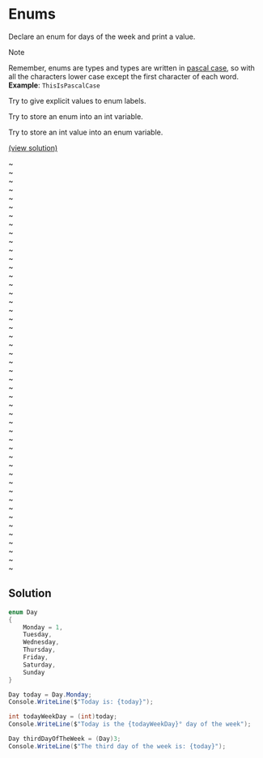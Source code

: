 # Enums

Declare an enum for days of the week and print a value.

> [!NOTE]
> Remember, enums are types and types are written in [pascal case](https://en.wikipedia.org/wiki/Camel_case), so with all the characters lower case except the first character of each word.
> **Example**: `ThisIsPascalCase`

Try to give explicit values to enum labels.

Try to store an enum into an int variable.

Try to store an int value into an enum variable.

[(view solution)](#solution)

~  
~  
~  
~  
~  
~  
~  
~  
~  
~  
~  
~  
~  
~  
~  
~  
~  
~  
~  
~  
~  
~  
~  
~  
~  
~  
~  
~  
~  
~  
~  
~  
~  
~  
~  
~  
~  
~  
~  
~  
~  
~  
~  
~  
~  
~  
~  
~  

## Solution

```csharp
enum Day
{
	Monday = 1,
	Tuesday,
	Wednesday,
	Thursday,
	Friday,
	Saturday,
	Sunday
}

Day today = Day.Monday;
Console.WriteLine($"Today is: {today}");

int todayWeekDay = (int)today;
Console.WriteLine($"Today is the {todayWeekDay}° day of the week");

Day thirdDayOfTheWeek = (Day)3;
Console.WriteLine($"The third day of the week is: {today}");
```